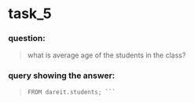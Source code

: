 # task_5

### question:
> what is average age of the students in the class?

### query showing the answer:
> 
> ``` SELECT round(AVG(age), 2) as average_age
> FROM dareit.students; ```
> 
